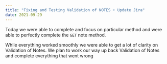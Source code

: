 ```yaml
---
title: "Fixing and Testing Validation of NOTES + Update Jira"
date: 2021-09-29
---
```


Today we were able to complete and focus on particular method and were able to perfectly complete the `GET` note method. 

While everything worked smoothly we were able to get a lot of clarity on Validation of Notes. We plan to work our way up back Validation of Notes and complete everything that went wrong

